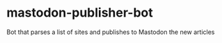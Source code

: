 # mastodon-publisher-bot
Bot that parses a list of sites and publishes to Mastodon the new articles
